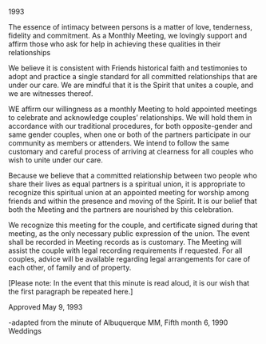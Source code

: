 1993

The essence of intimacy between persons is a matter of love, tenderness, fidelity and commitment. As a Monthly Meeting, we lovingly support and affirm those who ask for help in achieving these qualities in their relationships

We believe it is consistent with Friends historical faith and testimonies to adopt and practice a single standard for all committed relationships that are under our care. We are mindful that it is the Spirit that unites a couple, and we are witnesses thereof.

WE affirm our willingness as a monthly Meeting to hold appointed meetings to celebrate and acknowledge couples’ relationships. We will hold them in accordance with our traditional procedures, for both opposite-gender and same gender couples, when one or both of the partners participate in our community as members or attenders. We intend to follow the same customary and careful process of arriving at clearness for all couples who wish to unite under our care.

Because we believe that a committed relationship between two people who share their lives as equal partners is a spiritual union, it is appropriate to recognize this spiritual union at an appointed meeting for worship among friends and within the presence and moving of the Spirit. It is our belief that both the Meeting and the partners are nourished by this celebration.

We recognize this meeting for the couple, and certificate signed during that meeting, as the only necessary public expression of the union. The event shall be recorded in Meeting records as is customary. The Meeting will assist the couple with legal recording requirements if requested. For all couples, advice will be available regarding legal arrangements for care of each other, of family and of property.

[Please note: In the event that this minute is read aloud, it is our wish that the first paragraph be repeated here.]

Approved May 9, 1993

-adapted from the minute of Albuquerque MM, Fifth month 6, 1990 Weddings
